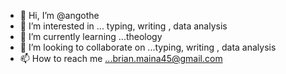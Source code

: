 - 👋 Hi, I’m @angothe
- 👀 I’m interested in ... typing, writing , data analysis 
- 🌱 I’m currently learning ...theology
- 💞️ I’m looking to collaborate on ...typing, writing , data analysis
- 📫 How to reach me ...brian.maina45@gmail.com

<!---
angothe/angothe is a ✨ special ✨ repository because its `README.md` (this file) appears on your GitHub profile.
You can click the Preview link to take a look at your changes.
--->
